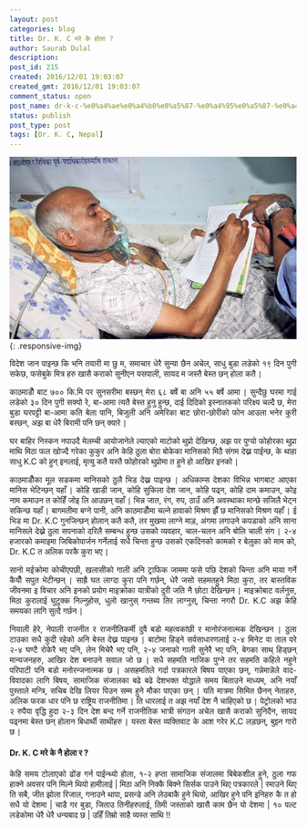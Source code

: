 ```yaml
---
layout: post
categories: blog
title: Dr. K. C मरे के होला ?
author: Saurab Dulal
description: 
post_id: 215
created: 2016/12/01 19:03:07
created_gmt: 2016/12/01 19:03:07
comment_status: open
post_name: dr-k-c-%e0%a4%ae%e0%a4%b0%e0%a5%87-%e0%a4%95%e0%a5%87-%e0%a4%b9%e0%a5%8b%e0%a4%b2%e0%a4%be
status: publish
post_type: post
tags: [Dr. K. C, Nepal]
---
```

<style>
body {
text-align: justify}

.responsive-img {
  max-width: 100%;
  height: auto;
  display: block;
  margin: 0 auto;
}

</style>

<!-- # Dr. K. C मरे के होला ? -->
![Dr K. C during fasting](/assets/img/drkc.jpg "Logo Title Text 1"){: .responsive-img}

विदेश जान पाइन्छ कि भनि तयारी मा छु म, समाचार धेरै सुन्या छैन अचेल, साधु बुडा 
लडेको १९ दिन पुगी सकेछ, फसेबुके मित्र हरु खासै कराको सुनीएन यसपाली, सायद म जस्तै 
बेस्त छन् होला कतै `|`  

  


काठमाडौँ बाट ७०० कि.मि पर सुनसरीमा बस्छन् मेरा ६८ बर्षे बा अनि ५५ बर्षे आमा `|` 
सुन्दैछु घरमा गाई लडेको ३० दिन पुगी सक्यो रे, बा-आमा त्यतै बेस्त हुनु हुन्छ, 
दाई दिदिको इस्नातकको परिक्ष्य चल्दै छ, मेरा बुडा घरपट्टी बा-आमा कति बेला पानि, 
बिजुली अनि अमेरिका बाट छोरा-छोरीको फोन आउला भनेर कुरी बस्छन, अझ बा धेरै बिरामी 
पनि छन् क्यारे `|`  

  


घर बाहिर निस्कन नपाउदै मेलम्ची आयोजानेले ल्याएको माटोको थुप्रो देखिन्छ, अझ 
पर पुग्यो फोहोरका थुप्रा माथि मिठा फल खोज्दै गरेका कुकुर अनि केहि ठुला बोरा 
बोकेका मानिसको मिठै संगम देख्न पाईन्छ, के थाहा साधु K.C को हुन् इनलाई, मृत्यु कतै यस्तै फोहोरको थुप्रोमा त हुने हो आखिर इनको `|`   

  


काठमाडौँका मूल सडकमा मानिसको ठुलै भिड देख्न पाइन्छ `|` अधिकाम्स देशका विभिन्न 
भागबाट आएका मानिस भेटिन्छन् यहाँ `|` कोहि खाडी जान, कोहि सुकिला देश जान, कोहि 
पढ्न, कोहि दाम कमाउन, कोइ नाम कमाउन त कोहिँ जोइ लि आउछन् यहाँ `|` भिन्न जात, रंग, रुप, 
ठाउँ अनि अवस्थाका मान्छे सजिलै भेट्न सकिन्छ यहाँ `|` बागमतीमा बग्ने पानी, अनि 
काठमाडौँमा चल्ने हावाको मिश्रण झैँ छ मानिसको मिश्रण यहाँ `|` 
ई भिड मा Dr. K.C गुनजिन्छन् होलान् कतै कतै, तर मुखमा लाग्ने माड़, अंगमा लगाउने 
कपडाको अनि साना मानिसले देख्ने ठुला सपनाको दरिलै सम्बन्ध हुन्छ उसको व्यवहार, 
चाल-चलन अनि बोलि चाली संग `|` २-४ हजारको कमाइमा जिबिकोपार्जन गर्नेलाई सधै 
चिन्ता हुन्छ उसको एकदिनको कामको र बेलुका को माम को, Dr. K.C त अलिक परकै कुरा भए `|`  

  


सानो मईक्रोमा कोचीएपछी, खलासीको गाली अनि ट्राफिक जाममा फसे पछि देशको चिन्ता 
अनि माया गर्ने कैयौँ सपुत भेटीन्छन् `|` साह्रै घत लाग्दा कुरा पनि गर्छन्, धेरै जसो 
सहमतहुने मिठा कुरा, तर बास्तविक जीवनमा इ विचार अनि इनको प्रयोग माइक्रोका यात्रीको 
दुरी जति नै छोटा देखिन्छन `|` माइक्रोबाट वर्लनुस, मिठा कुरालाई घुटुक्क निल्नुहोस, 
धुलो खानुस् गन्तब्य तिर लाग्नुस्, चिन्ता नगरौ Dr. K.C अझ केहि समयका लागि सुत्दै गर्छन `|`   

  


नियाली हेरे, नेपाली राजनीत र राजनीतिकर्मी दुवै बडो महत्वकांछी र मानोरंजनात्मक 
देखिन्छन `|` ठुला टाउका सधै कुदी रहेको अनि बेस्त देख्न पाइन्छ `|` बाटोमा हिड्ने 
सर्वसाधारणलाई २-४ मिनेट वा ताल परे २-४ घण्टै रोकेरै भए पनि, लेन मिचेरै भए पनि, २-४ 
जनाको गाली सुनेरै भए पनि, बेगका साथ् हिड्छन् मान्यजनहरु, आखिर देश बनाउने सवाल जो छ `|` 
सधै सहमति नाजिक पुग्ने तर सहमति कहिले नहुने परिपाटी पनि बडो मनोरन्जनात्मक छ `|` असहमतिले 
गर्दा पत्रकारले बिषय पाएका छन्, गन्नेमान्नेले वाद-विवादका लागि बिषय, सामाजिक संजालका 
बढे बढे देशभक्त योद्धाले समय बिताउने माध्यम, अनि नयाँ पुस्ताले मन्त्रि, सचिब देखि लियर 
पिउन सम्म हुने मौका पाएका छन् `|` यति मात्रमा सिमित छैनन् नेताहरु, अलिक फरक धार पनि छ 
राष्ट्रिय राजनीतिमा `|` ति धारलाई त अझ नयाँ देश नै चाहिएको छ `|` पेट्रोलको भाउ २ रुपैया 
वृद्धि हुदा २-३ दिन देश बन्द गर्ने राजनीतिक भात्री संगठन अचेल खासै कराको सुनिदैन, सायद 
पढ्नमा बेस्त छन् होलान बिधार्थी साथीहरु `|` यस्ता बेस्त व्यक्तिवाट के आश गरेर K.C लड़छन्, 
बुझ्न गारो छ `|`   

  


#### Dr. K. C मरे के नै होला र ?  
केहि समय टोलाएको ढोंङ गर्न पाईन्थ्यो होला, १-२ हप्ता सामाजिक संजालमा बिबेकशील हुने, 
ठुला गफ हाक्ने अवसर पनि मिल्ने थियो हामीलाई | मिठा अनि निक्कै बिक्ने सिर्सक पाउने 
थिए पत्रकारले | रमाउने थिए ति सबै, जीत झोला रिजाल, गनाउने थापा, प्रसन्डे अनि लेउबाकै 
हुने थियो, आखिर हुने पनि इनिहरु कै त हो सधै यो देशमा | चाडै गर बुडा, जिताउ तिनीहरुलाई, 
तिमी जस्ताको खासै काम छैन यो देशमा | १० पल्ट लडेकोमा धेरै धेरै धन्यबाद छ |
उहिँ तिम्रो साहै व्यस्त साथि !!
